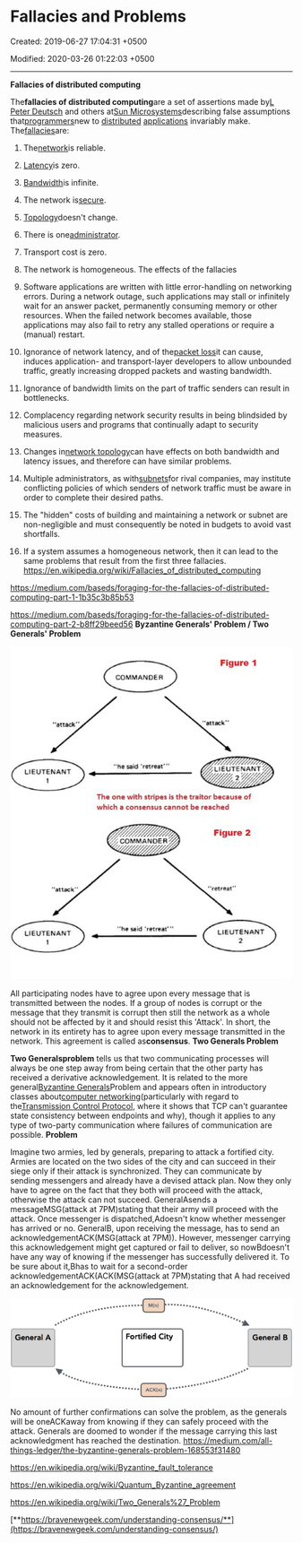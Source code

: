 # Fallacies and Problems

Created: 2019-06-27 17:04:31 +0500

Modified: 2020-03-26 01:22:03 +0500

---

**Fallacies of distributed computing**

The**fallacies of distributed computing**are a set of assertions made by[L Peter Deutsch](https://en.wikipedia.org/wiki/L_Peter_Deutsch) and others at[Sun Microsystems](https://en.wikipedia.org/wiki/Sun_Microsystems)describing false assumptions that[programmers](https://en.wikipedia.org/wiki/Programmer)new to [distributed](https://en.wikipedia.org/wiki/Distributed_computing) [applications](https://en.wikipedia.org/wiki/Application_software) invariably make.
The[fallacies](https://en.wikipedia.org/wiki/Fallacy)are:

1.  The[network](https://en.wikipedia.org/wiki/Computer_network)is reliable.

2.  [Latency](https://en.wikipedia.org/wiki/Latency_(engineering))is zero.

3.  [Bandwidth](https://en.wikipedia.org/wiki/Throughput)is infinite.

4.  The network is[secure](https://en.wikipedia.org/wiki/Computer_security).

5.  [Topology](https://en.wikipedia.org/wiki/Network_topology)doesn't change.

6.  There is one[administrator](https://en.wikipedia.org/wiki/Network_administrator).

7.  Transport cost is zero.

8.  The network is homogeneous.
The effects of the fallacies

1.  Software applications are written with little error-handling on networking errors. During a network outage, such applications may stall or infinitely wait for an answer packet, permanently consuming memory or other resources. When the failed network becomes available, those applications may also fail to retry any stalled operations or require a (manual) restart.

2.  Ignorance of network latency, and of the[packet loss](https://en.wikipedia.org/wiki/Packet_loss)it can cause, induces application- and transport-layer developers to allow unbounded traffic, greatly increasing dropped packets and wasting bandwidth.

3.  Ignorance of bandwidth limits on the part of traffic senders can result in bottlenecks.

4.  Complacency regarding network security results in being blindsided by malicious users and programs that continually adapt to security measures.

5.  Changes in[network topology](https://en.wikipedia.org/wiki/Network_topology)can have effects on both bandwidth and latency issues, and therefore can have similar problems.

6.  Multiple administrators, as with[subnets](https://en.wikipedia.org/wiki/Subnetwork)for rival companies, may institute conflicting policies of which senders of network traffic must be aware in order to complete their desired paths.

7.  The "hidden" costs of building and maintaining a network or subnet are non-negligible and must consequently be noted in budgets to avoid vast shortfalls.

8.  If a system assumes a homogeneous network, then it can lead to the same problems that result from the first three fallacies.
<https://en.wikipedia.org/wiki/Fallacies_of_distributed_computing>

<https://medium.com/baseds/foraging-for-the-fallacies-of-distributed-computing-part-1-1b35c3b85b53>

<https://medium.com/baseds/foraging-for-the-fallacies-of-distributed-computing-part-2-b8ff29beed56>
**Byzantine Generals' Problem / Two Generals' Problem**

![COMMANDER "he said 'retreat•" Figure 1 "attek" LIEUTENANT LIEUTENANT LIEUTENANT The one with stripes is the traitor because of which a consensus cannot be reached COMMANDER *'he said •retreat*" Figure 2 " retreat" LIEUTENANT 2 ](media/Fallacies-and-Problems-image1.jpg)

All participating nodes have to agree upon every message that is transmitted between the nodes. If a group of nodes is corrupt or the message that they transmit is corrupt then still the network as a whole should not be affected by it and should resist this 'Attack'. In short, the network in its entirety has to agree upon every message transmitted in the network. This agreement is called as**consensus**.
**Two Generals Problem**

**Two Generalsproblem** tells us that two communicating processes will always be one step away from being certain that the other party has received a derivative acknowledgement.
It is related to the more general[Byzantine Generals](https://en.wikipedia.org/wiki/Byzantine_Generals)Problem and appears often in introductory classes about[computer networking](https://en.wikipedia.org/wiki/Computer_networking)(particularly with regard to the[Transmission Control Protocol](https://en.wikipedia.org/wiki/Transmission_Control_Protocol), where it shows that TCP can't guarantee state consistency between endpoints and why), though it applies to any type of two-party communication where failures of communication are possible.
**Problem**

Imagine two armies, led by generals, preparing to attack a fortified city. Armies are located on the two sides of the city and can succeed in their siege only if their attack is synchronized. They can communicate by sending messengers and already have a devised attack plan. Now they only have to agree on the fact that they both will proceed with the attack, otherwise the attack can not succeed.
GeneralAsends a messageMSG(attack at 7PM)stating that their army will proceed with the attack. Once messenger is dispatched,Adoesn't know whether messenger has arrived or no. GeneralB, upon receiving the message, has to send an acknowledgementACK(MSG(attack at 7PM)). However, messenger carrying this acknowledgement might get captured or fail to deliver, so nowBdoesn't have any way of knowing if the messenger has successfully delivered it. To be sure about it,Bhas to wait for a second-order acknowledgementACK(ACK(MSG(attack at 7PM)stating that A had received an acknowledgement for the acknowledgement.

![GeneraI А Fortified City General В ](media/Fallacies-and-Problems-image2.png)

No amount of further confirmations can solve the problem, as the generals will be oneACKaway from knowing if they can safely proceed with the attack. Generals are doomed to wonder if the message carrying this last acknowledgment has reached the destination.
<https://medium.com/all-things-ledger/the-byzantine-generals-problem-168553f31480>

<https://en.wikipedia.org/wiki/Byzantine_fault_tolerance>

<https://en.wikipedia.org/wiki/Quantum_Byzantine_agreement>

<https://en.wikipedia.org/wiki/Two_Generals%27_Problem>

[**https://bravenewgeek.com/understanding-consensus/**](https://bravenewgeek.com/understanding-consensus/)